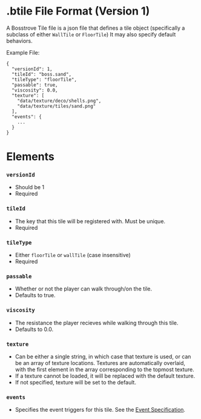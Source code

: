 # .btile File Format (Version 1)
A Bosstrove Tile file is a json file that defines a tile object
(specifically a subclass of either `WallTile` or `FloorTile`)
It may also specify default behaviors.

Example File:

```
{
  "versionId": 1,
  "tileId": "boss.sand",
  "tileType": "floorTile",
  "passable": true,
  "viscosity": 0.0,
  "texture": [
    "data/texture/deco/shells.png",
    "data/texture/tiles/sand.png"
  ],
  "events": {
    ...
  }
}
```

# Elements

### `versionId`
- Should be 1
- Required

### `tileId`
- The key that this tile will be registered with. Must be unique.
- Required

### `tileType`
- Either `floorTile` or `wallTile` (case insensitive)
- Required

### `passable`
- Whether or not the player can walk through/on the tile.
- Defaults to true.

### `viscosity`
- The resistance the player recieves while walking through this tile.
- Defaults to 0.0.

### `texture`
- Can be either a single string, in which case that texture is used,
  or can be an array of texture locations. Textures are automatically
  overlaid, with the first element in the array corresponding to the
  topmost texture.
- If a texture cannot be loaded, it will be replaced with the default texture.
- If not specified, texture will be set to the default.

### `events`
- Specifies the event triggers for this tile. See the
  [Event Specification](https://github.com/Arc-blroth/BosstroveRevenge/blob/master/doc/EventSpecification.md).